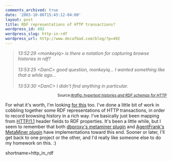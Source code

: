 ```yaml
---
comments_archived: true
date: '2003-10-06T15:45:12-04:00'
layout: post
title: RDF representations of HTTP transactions?
wordpress_id: 492
wordpress_slug: http-in-rdf
wordpress_url: http://www.decafbad.com/blog/?p=492
---
```

<blockquote cite="http://ilrt.org/discovery/chatlogs/rdfig/2003-10-06#T14-01-47"><i>13:52:29 &lt;monkeyiq&gt; is there a notation for capturing browse
histories in rdf?
<br /><br />
13:53:25 &lt;DanC&gt; good question, monkeyiq... I wanted something
like that a while ago...
<br /><br />
13:53:30 &lt;DanC&gt; I didn't find anything in particular.</i></blockquote>
<div class="credit" align="right"><small>Source:<cite><a href="">#rdfig: hypertext histories and RDF schemas for HTTP</a></cite></small></div>
<p>
For what it's worth, I'm looking <a href="http://rdfig.xmlhack.com/2003/10/06/2003-10-06.html#1065448897.942970">for this</a> too.  I've done a little bit
of work in cobbling together some RDF representations of HTTP transactions,
in order to record browsing history in a rich way.  I've
basically just been mapping from <a href="http://www.ietf.org/rfc/rfc2616#">HTTP/1.1</a>
header fields to RDF properties.  It's been a little while, but I seem to remember that both 
<a href="http://www.decafbad.com/cvs/dbproxy/plugins/metaminer/lib/metaminer/__init__.py?rev=HEAD&content-type=text/vnd.viewcvs-markup">dbproxy's metaminer plugin</a>
and
<a href="http://www.decafbad.com/cvs/AgentFrank/plugins/MetaMiner/src/com/decafbad/www/filter/MetaStoreQueue.java?rev=HEAD&content-type=text/vnd.viewcvs-markup">AgentFrank's MetaMiner plugin</a>
have implementations toward this end.  Sooner or later, I'll get back to one project or
the other, and I'd really like someone else to do my homework on this. :)
</p>
<!--more-->
shortname=http_in_rdf
